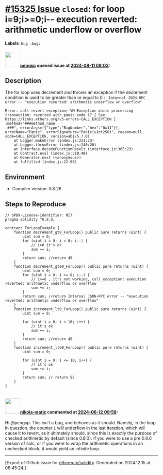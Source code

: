 # [\#15325 Issue](https://github.com/ethereum/solidity/issues/15325) `closed`:  for loop i=9;i>=0;i--  execution reverted: arithmetic underflow or overflow
**Labels**: `bug :bug:`


#### <img src="https://avatars.githubusercontent.com/u/151598364?u=188a5f649c09cfe2350358d52c1342c8b7ec309a&v=4" width="50">[pengsp](https://github.com/pengsp) opened issue at [2024-08-11 08:03](https://github.com/ethereum/solidity/issues/15325):

## Description

The for loop uses decrement and throws an exception if the decrement condition is used to be greater than or equal to 0 : ` Internal JSON-RPC error -- "execution reverted: arithmetic underflow or overflow"`
```
Error: call revert exception; VM Exception while processing transaction: reverted with panic code 17 [ See: https://links.ethers.org/v5-errors-CALL_EXCEPTION ] (method="###method_name
 ###", errorArgs=[{"type":"BigNumber","hex":"0x11"}], errorName="Panic", errorSignature="Panic(uint256)", reason=null, code=CALL_EXCEPTION, version=abi/5.7.0)
    at Logger.makeError (index.js:231:23)
    at Logger.throwError (index.js:240:20)
    at Interface.decodeFunctionResult (interface.js:365:23)
    at Contract.eval (index.js:310:48)
    at Generator.next (<anonymous>)
    at fulfilled (index.js:22:58)
````
## Environment

- Compiler version:  0.8.26
## Steps to Reproduce


```solidity
// SPDX-License-Identifier: MIT
pragma solidity ^0.8.0;

contract ForLoopExample {
    function decrement_gt0_ForLoop() public pure returns (uint) {
        uint sum = 0;
        for (uint i = 9; i > 0; i--) {
            // i>0 it's ok
            sum += i;
        }
        return sum; //return 45
    }
    function decrement_gte0_ForLoop() public pure returns (uint) {
        uint sum = 0;
        for (uint i = 9; i >= 0; i--) {
            // i>=0 , it's not working, call_exception: execution reverted: arithmetic underflow or overflow
            sum += i;
        }
        return sum; //return Internal JSON-RPC error -- "execution reverted: arithmetic underflow or overflow"
    }
    function increment_lt0_ForLoop() public pure returns (uint) {
        uint sum = 0;

        for (uint i = 0; i < 10; i++) {
            // it's ok
            sum += i;
        }
        return sum; //return 45
    }
    function increment_lte0_ForLoop() public pure returns (uint) {
        uint sum = 0;

        for (uint i = 0; i <= 10; i++) {
            // it's ok
            sum += i;
        }
        return sum; // return 55
    }
}


```



#### <img src="https://avatars.githubusercontent.com/u/4415530?u=dc3db70e8fbd03f92ca81ee173d57774ce61084d&v=4" width="50">[nikola-matic](https://github.com/nikola-matic) commented at [2024-08-12 09:58](https://github.com/ethereum/solidity/issues/15325#issuecomment-2283552110):

Hi @pengsp. This isn't a bug, and behaves as it should. Namely, in the loop in question, the counter `i` will underflow in the last iteration, which will cause it to revert, as it ultimately should, since this is exactly the purpose of checked arithmetic by default (since 0.8.0). If you were to use a pre 0.8.0 version of solc, or if you were to wrap the arithmetic operations in an unchecked block, it would yield an infinite loop.


-------------------------------------------------------------------------------



[Export of Github issue for [ethereum/solidity](https://github.com/ethereum/solidity). Generated on 2024.12.15 at 06:45:24.]
